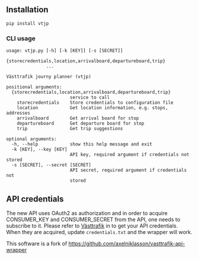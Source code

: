 ## Installation 
``` pip install vtjp ```

### CLI usage
```
usage: vtjp.py [-h] [-k [KEY]] [-s [SECRET]]
               {storecredentials,location,arrivalboard,departureboard,trip}
               ...

Västtrafik journy planner (vtjp)

positional arguments:
  {storecredentials,location,arrivalboard,departureboard,trip}
                        service to call
    storecredentials    Store credentials to configuration file
    location            Get location information, e.g. stops, addresses
    arrivalboard        Get arrival board for stop
    departureboard      Get departure board for stop
    trip                Get trip suggestions

optional arguments:
  -h, --help            show this help message and exit
  -k [KEY], --key [KEY]
                        API key, required argument if credentials not stored
  -s [SECRET], --secret [SECRET]
                        API secret, required argument if credentials not
                        stored

```



## API credentials
The new API uses OAuth2 as authorization and in order to acquire CONSUMER_KEY and CONSUMER_SECRET from the API, one needs to subscribe to it. Please refer to [Västtrafik](https://labs.vasttrafik.se) in to get your API credentials. When they are acquired, update ```credentials.txt``` and the wrapper will work.


This software is a fork of https://github.com/axelniklasson/vasttrafik-api-wrapper
